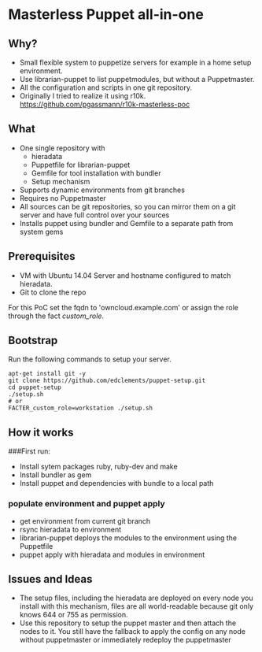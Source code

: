 Masterless Puppet all-in-one
======================================

Why?
----
 * Small flexible system to puppetize servers for example in a home setup environment.
 * Use librarian-puppet to list puppetmodules, but without a Puppetmaster.
 * All the configuration and scripts in one git repository.
 * Originally I tried to realize it using r10k. https://github.com/pgassmann/r10k-masterless-poc

What
----
 * One single repository with
   * hieradata
   * Puppetfile for librarian-puppet
   * Gemfile for tool installation with bundler
   * Setup mechanism
 * Supports dynamic environments from git branches
 * Requires no Puppetmaster
 * All sources can be git repositories, so you can mirror them on a git server and have full control over your sources
 * Installs puppet using bundler and Gemfile to a separate path from system gems

Prerequisites
-------------
 * VM with Ubuntu 14.04 Server and hostname configured to match hieradata.
 * Git to clone the repo

For this PoC set the fqdn to 'owncloud.example.com' or assign the role through the fact _custom_role_.

Bootstrap
---------
Run the following commands to setup your server.

    apt-get install git -y
    git clone https://github.com/edclements/puppet-setup.git
    cd puppet-setup
    ./setup.sh
    # or
    FACTER_custom_role=workstation ./setup.sh

How it works
------------

###First run:

 - Install sytem packages ruby, ruby-dev and make
 - Install bundler as gem
 - Install puppet and dependencies with bundle to a local path

### populate environment and puppet apply
 - get environment from current git branch
 - rsync hieradata to environment
 - librarian-puppet deploys the modules to the environment using the Puppetfile
 - puppet apply with hieradata and modules in environment

Issues and Ideas
----------------

 * The setup files, including the hieradata are deployed on every node you install with this mechanism, files are all world-readable because git only knows 644 or 755 as permission.
 * Use this repository to setup the puppet master and then attach the nodes to it. You still have the fallback to apply the config on any node without puppetmaster or immediately redeploy the puppetmaster
